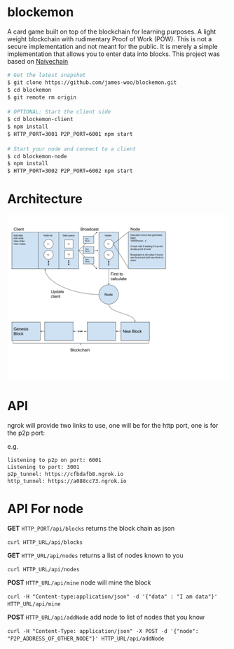 # blockemon
A card game built on top of the blockchain for learning purposes. A light weight blockchain with rudimentary Proof of Work (POW). This is not a secure implementation and not meant for the public. It is merely a simple implementation that allows you to enter data into blocks. This project was based on [Naivechain](https://github.com/lhartikk/naivechain)

```bash
# Get the latest snapshot
$ git clone https://github.com/james-woo/blockemon.git
$ cd blockemon
$ git remote rm origin

# OPTIONAL: Start the client side
$ cd blockemon-client
$ npm install
$ HTTP_PORT=3001 P2P_PORT=6001 npm start

# Start your node and connect to a client
$ cd blockemon-node
$ npm install
$ HTTP_PORT=3002 P2P_PORT=6002 npm start 
```

# Architecture
![Architecture](/architecture.png?raw=true "Architecture")

# API
ngrok will provide two links to use, one will be for the http port, one is for the p2p port:

e.g.

```
listening to p2p on port: 6001
Listening to port: 3001
p2p_tunnel: https://cfbdafb8.ngrok.io
http_tunnel: https://a088cc73.ngrok.io
```

# API For node
**GET** ```HTTP_PORT/api/blocks``` returns the block chain as json

```curl HTTP_URL/api/blocks```

**GET** ```HTTP_URL/api/nodes``` returns a list of nodes known to you

```curl HTTP_URL/api/nodes```

**POST** ```HTTP_URL/api/mine``` node will mine the block

```curl -H "Content-type:application/json" -d '{"data" : "I am data"}' HTTP_URL/api/mine```

**POST** ```HTTP_URL/api/addNode``` add node to list of nodes that you know

```curl -H "Content-Type: application/json" -X POST -d '{"node": "P2P_ADDRESS_OF_OTHER_NODE"}' HTTP_URL/api/addNode```
